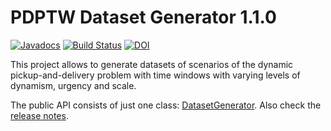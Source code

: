 # PDPTW Dataset Generator 1.1.0

[![Javadocs](https://javadoc.io/badge/com.github.rinde/datgen.svg?color=red)](https://javadoc.io/doc/com.github.rinde/datgen)
[![Build Status](https://travis-ci.org/rinde/pdptw-dataset-generator.svg)](https://travis-ci.org/rinde/pdptw-dataset-generator)
[![DOI](https://zenodo.org/badge/doi/10.5281/zenodo.27362.svg)](http://dx.doi.org/10.5281/zenodo.27362)

This project allows to generate datasets of scenarios of the dynamic pickup-and-delivery problem with time windows with varying levels of dynamism, urgency and scale.

The public API consists of just one class: [DatasetGenerator](src/main/java/com/github/rinde/datgen/pdptw/DatasetGenerator.java). Also check the [release notes](releasenotes.md).
